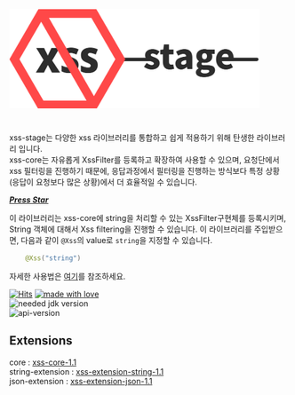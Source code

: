 <img src = "https://raw.githubusercontent.com/xss-stage/.github/e5a1bfbfb1882be45ba42c58b27218830015004a/Frame%206.svg" width = "450" height = "auto"/>   

#

xss-stage는 다양한 xss 라이브러리를 통합하고 쉽게 적용하기 위해 탄생한 라이브러리 입니다.   
xss-core는 자유롭게 XssFilter를 등록하고 확장하여 사용할 수 있으며, 요청단에서 xss 필터링을 진행하기 때문에, 응답과정에서 필터링을 진행하는 방식보다 특정 상황(응답이 요청보다 많은 상황)에서 더 효율적일 수 있습니다.   
   
[***Press Star***](https://github.com/xss-stage/xss-core/stargazers)   
   
이 라이브러리는 xss-core에 string을 처리할 수 있는 XssFilter구현체를 등록시키며, String 객체에 대해서 Xss filtering을 진행할 수 있습니다.
이 라이브러리를 주입받으면, 다음과 같이 `@Xss`의 value로 `string`을 지정할 수 있습니다.   

``` Java
    @Xss("string")
```

자세한 사용법은 [여기](https://github.com/xss-stage)를 참조하세요.
   
[![Hits](https://hits.seeyoufarm.com/api/count/incr/badge.svg?url=https%3A%2F%2Fgithub.com%2Fxss-stage&count_bg=%23FF4848&title_bg=%232D2D2D&icon=&icon_color=%23E7E7E7&title=hits&edge_flat=false)](https://hits.seeyoufarm.com) [![made with love](https://camo.githubusercontent.com/c6c5b56fc051557203c6dffa4242b41b09ff22f6303da15e47162a5c1691e8a5/68747470733a2f2f696d672e736869656c64732e696f2f62616467652f4d616465253230776974682d4c6f76652d2d2545322539442541342d726564)](https://camo.githubusercontent.com/c6c5b56fc051557203c6dffa4242b41b09ff22f6303da15e47162a5c1691e8a5/68747470733a2f2f696d672e736869656c64732e696f2f62616467652f4d616465253230776974682d4c6f76652d2d2545322539442541342d726564)  
![needed jdk version](https://img.shields.io/badge/JDK-8-blue)   
![api-version](https://img.shields.io/badge/xss--extension--string-1.1-92CE64)

## Extensions
core : [xss-core-1.1](https://github.com/xss-stage/xss-core)    
string-extension : [xss-extension-string-1.1](https://github.com/xss-stage/xss-extension-string)   
json-extension : [xss-extension-json-1.1](https://github.com/xss-stage/xss-extension-json)
